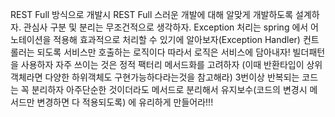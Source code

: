 REST Full 방식으로 개발시 REST Full 스러운 개발에 대해 알맞게 개발하도록 설계하자.
관심사 구분 및 분리는 무조건적으로 생각하자.
Exception 처리는 spring 에서 어노테이션을 적용해 효과적으로 처리할 수 있기에 알아보자(Exception Handler)
컨트롤러는 되도록 서비스만 호출하는 로직이다 따라서 로직은 서비스에 담아내자!
빌더패턴을 사용하자
자주 쓰이는 것은 정적 팩터리 메서드화를 고려하자 (이때 반환타입이 상위객체라면 다양한 하위객체도 구현가능하다라는것을 참고해라)
3번이상 반복되는 코드는 꼭 분리하자 아주단순한 것이더라도 메서드로 분리해서 유지보수(코드의 변경시 메서드만 변경하면 다 적용되도록) 에 유리하게 만들어라!!!